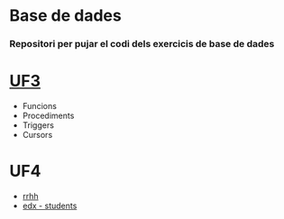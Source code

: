 # Base de dades

### Repositori per pujar el codi dels exercicis de base de dades
# [UF3](https://github.com/dromero4/Base-de-dades/tree/7f4247e86b6d1894903b54f5cd5c1253ea3760b8/UF3)
- Funcions
- Procediments
- Triggers
- Cursors

# UF4
- [rrhh](https://github.com/dromero4/Base-de-dades/blob/b037d8fe9a108f7dc75fa257ce48823c313830b1/UF4/rrhh.md)
- [edx - students](https://github.com/dromero4/Base-de-dades/blob/b037d8fe9a108f7dc75fa257ce48823c313830b1/UF4/students.md)
